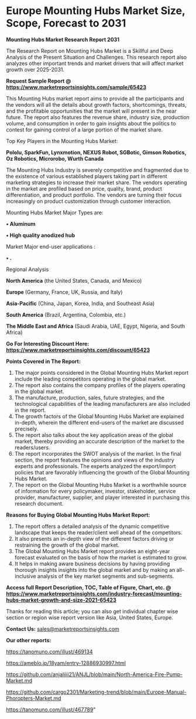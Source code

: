 # Europe Mounting Hubs Market Size, Scope, Forecast to 2031

<strong>Mounting Hubs Market Research Report 2031</strong>

The Research Report on Mounting Hubs Market is a Skillful and Deep Analysis of the Present Situation and Challenges. This research report also analyzes other important trends and market drivers that will affect market growth over 2025-2031.

<strong>Request Sample Report @ <a href=https://www.marketreportsinsights.com/sample/65423>https://www.marketreportsinsights.com/sample/65423</a></strong>

This Mounting Hubs market report aims to provide all the participants and the vendors will all the details about growth factors, shortcomings, threats, and the profitable opportunities that the market will present in the near future. The report also features the revenue share, industry size, production volume, and consumption in order to gain insights about the politics to contest for gaining control of a large portion of the market share.

Top Key Players in the Mounting Hubs Market:

<strong>Pololu, SparkFun, Lynxmotion, NEXUS Robot, SGBotic, Gimson Robotics, Oz Robotics, Microrobo, Wurth Canada</strong>

The Mounting Hubs Industry is severely competitive and fragmented due to the existence of various established players taking part in different marketing strategies to increase their market share. The vendors operating in the market are profiled based on price, quality, brand, product differentiation, and product portfolio. The vendors are turning their focus increasingly on product customization through customer interaction.

Mounting Hubs Market Major Types are:

<strong>• Aluminum

• High quality anodized hub</strong>

Market Major end-user applications :

<strong>• .</strong>

Regional Analysis

</u><strong><b>North America</b></strong> (the United States, Canada, and Mexico)

<strong><b>Europe </b></strong>(Germany, France, UK, Russia, and Italy)

<strong><b>Asia-Pacific</b></strong> (China, Japan, Korea, India, and Southeast Asia)

<strong><b>South America</b></strong> (Brazil, Argentina, Colombia, etc.)

<strong><b>The Middle East and Africa</b></strong> (Saudi Arabia, UAE, Egypt, Nigeria, and South Africa)

<strong>Go For Interesting Discount Here: <a href=https://www.marketreportsinsights.com/discount/65423>https://www.marketreportsinsights.com/discount/65423</a></strong>

<strong>Points Covered in The Report:</strong>
<ol>
  <li>The major points considered in the Global Mounting Hubs Market report include the leading competitors operating in the global market.</li>
  <li>The report also contains the company profiles of the players operating in the global market.</li>
  <li>The manufacture, production, sales, future strategies, and the technological capabilities of the leading manufacturers are also included in the report.</li>
  <li>The growth factors of the Global Mounting Hubs Market are explained in-depth, wherein the different end-users of the market are discussed precisely.</li>
  <li>The report also talks about the key application areas of the global market, thereby providing an accurate description of the market to the readers/users.</li>
  <li>The report incorporates the SWOT analysis of the market. In the final section, the report features the opinions and views of the industry experts and professionals. The experts analyzed the export/import policies that are favorably influencing the growth of the Global Mounting Hubs Market.</li>
  <li>The report on the Global Mounting Hubs Market is a worthwhile source of information for every policymaker, investor, stakeholder, service provider, manufacturer, supplier, and player interested in purchasing this research document.</li>
</ol>
<strong>Reasons for Buying Global Mounting Hubs Market Report:</strong>

<ol>
  <li>The report offers a detailed analysis of the dynamic competitive landscape that keeps the reader/client well ahead of the competitors.</li>
  <li>It also presents an in-depth view of the different factors driving or restraining the growth of the global market.</li>
  <li>The Global Mounting Hubs Market report provides an eight-year forecast evaluated on the basis of how the market is estimated to grow.</li>
  <li>It helps in making aware business decisions by having providing thorough insights insights into the global market and by making an all-inclusive analysis of the key market segments and sub-segments.</li>
</ol>
<strong>Access full Report Description, TOC, Table of Figure, Chart, etc. @ <a href=https://www.marketreportsinsights.com/industry-forecast/mounting-hubs-market-growth-and-size-2021-65423>https://www.marketreportsinsights.com/industry-forecast/mounting-hubs-market-growth-and-size-2021-65423</a></strong>


Thanks for reading this article; you can also get individual chapter wise section or region wise report version like Asia, United States, Europe.

<strong>Contact Us:</strong>
sales@marketreportsinsights.com

<strong>Our other reports:</strong>

<a href=https://tanomuno.com/illust/469134>https://tanomuno.com/illust/469134</a>

<a href=https://ameblo.jp/18yam/entry-12886930997.html>https://ameblo.jp/18yam/entry-12886930997.html</a>

<a href=https://github.com/anjaliiii21/ANJL/blob/main/North-America-Fire-Pump-Market.md>https://github.com/anjaliiii21/ANJL/blob/main/North-America-Fire-Pump-Market.md</a>

<a href=https://github.com/cargo2301/Marketing-trend/blob/main/Europe-Manual-Phoropters-Market.md>https://github.com/cargo2301/Marketing-trend/blob/main/Europe-Manual-Phoropters-Market.md</a>

<a href=https://tanomuno.com/illust/467789>https://tanomuno.com/illust/467789</a>"
